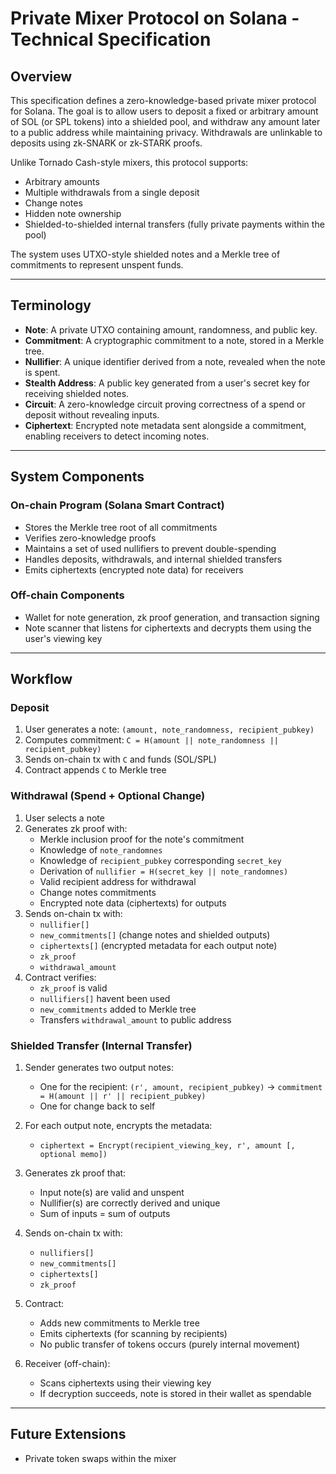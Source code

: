 # Private Mixer Protocol on Solana - Technical Specification

## Overview

This specification defines a zero-knowledge-based private mixer protocol for Solana. The goal is to allow users to deposit a fixed or arbitrary amount of SOL (or SPL tokens) into a shielded pool, and withdraw any amount later to a public address while maintaining privacy. Withdrawals are unlinkable to deposits using zk-SNARK or zk-STARK proofs.

Unlike Tornado Cash-style mixers, this protocol supports:

* Arbitrary amounts
* Multiple withdrawals from a single deposit
* Change notes
* Hidden note ownership
* Shielded-to-shielded internal transfers (fully private payments within the pool)

The system uses UTXO-style shielded notes and a Merkle tree of commitments to represent unspent funds.

---

## Terminology

* **Note**: A private UTXO containing amount, randomness, and public key.
* **Commitment**: A cryptographic commitment to a note, stored in a Merkle tree.
* **Nullifier**: A unique identifier derived from a note, revealed when the note is spent.
* **Stealth Address**: A public key generated from a user's secret key for receiving shielded notes.
* **Circuit**: A zero-knowledge circuit proving correctness of a spend or deposit without revealing inputs.
* **Ciphertext**: Encrypted note metadata sent alongside a commitment, enabling receivers to detect incoming notes.

---

## System Components

### On-chain Program (Solana Smart Contract)

* Stores the Merkle tree root of all commitments
* Verifies zero-knowledge proofs
* Maintains a set of used nullifiers to prevent double-spending
* Handles deposits, withdrawals, and internal shielded transfers
* Emits ciphertexts (encrypted note data) for receivers

### Off-chain Components

* Wallet for note generation, zk proof generation, and transaction signing
* Note scanner that listens for ciphertexts and decrypts them using the user's viewing key

---

## Workflow

### Deposit

1. User generates a note: `(amount, note_randomness, recipient_pubkey)`
2. Computes commitment: `C = H(amount || note_randomness || recipient_pubkey)`
3. Sends on-chain tx with `C` and funds (SOL/SPL)
4. Contract appends `C` to Merkle tree

### Withdrawal (Spend + Optional Change)

1. User selects a note
2. Generates zk proof with:
   * Merkle inclusion proof for the note's commitment
   * Knowledge of `note_randomnes`
   * Knowledge of `recipient_pubkey` corresponding `secret_key`
   * Derivation of `nullifier = H(secret_key || note_randomnes)`
   * Valid recipient address for withdrawal
   * Change notes commitments
   * Encrypted note data (ciphertexts) for outputs
3. Sends on-chain tx with:
   * `nullifier[]`
   * `new_commitments[]` (change notes and shielded outputs)
   * `ciphertexts[]` (encrypted metadata for each output note)
   * `zk_proof`
   * `withdrawal_amount`
4. Contract verifies:
   * `zk_proof` is valid
   * `nullifiers[]` havent been used
   * `new_commitments` added to Merkle tree
   * Transfers `withdrawal_amount` to public address



### Shielded Transfer (Internal Transfer)

1. Sender generates two output notes:
   * One for the recipient: `(r', amount, recipient_pubkey)` → `commitment = H(amount || r' || recipient_pubkey)`
   * One for change back to self
2. For each output note, encrypts the metadata:
   * `ciphertext = Encrypt(recipient_viewing_key, r', amount [, optional memo])`
3. Generates zk proof that:
   * Input note(s) are valid and unspent
   * Nullifier(s) are correctly derived and unique
   * Sum of inputs = sum of outputs

4. Sends on-chain tx with:
   * `nullifiers[]`
   * `new_commitments[]`
   * `ciphertexts[]`
   * `zk_proof`

5. Contract:
   * Adds new commitments to Merkle tree
   * Emits ciphertexts (for scanning by recipients)
   * No public transfer of tokens occurs (purely internal movement)

6. Receiver (off-chain):
   * Scans ciphertexts using their viewing key
   * If decryption succeeds, note is stored in their wallet as spendable

---

## Future Extensions

* Private token swaps within the mixer
